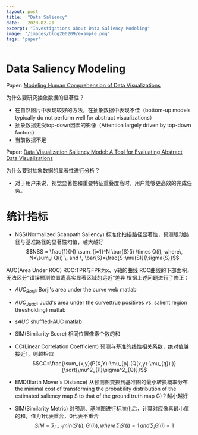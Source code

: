 ```yaml
---
layout: post
title:  "Data Saliency"
date:   2020-02-21
excerpt: "Investigations about Data Saliency Modeling"
image: "/images/blog200209/example.png"
tags: "paper"
---
```


# Data Saliency Modeling


Paper: [Modeling Human Comprehension of Data Visualizations](https://www.osti.gov/servlets/purl/1346474)

为什么要研究抽象数据的显著性？

- 在自然图片中表现较好的方法，在抽象数据中表现不佳（bottom-up models typically do not perform well for abstract visualizations）
- 抽象数据更受top-down因素的影像（Attention largely driven by top-down factors）
- 当前数据不足


Paper: [Data Visualization Saliency Model: A Tool for Evaluating Abstract Data Visualizations](https://www.osti.gov/pages/servlets/purl/1377597)

为什么要对抽象数据的显著性进行分析？

- 对于用户来说，视觉显著性和重要特征重叠度高时，用户能够更高效的完成任务。



# 统计指标

- NSS(Normalized Scanpath Saliency)
标准化扫描路径显著性，预测眼动路径与基准路径的显著性均值，越大越好
$$NSS = \frac{1}{N} \sum_{i=1}^N \bar{S}(i) \times Q(i), where\, N=\sum_i Q(i) \, and \, \bar{S}=\frac{S-\mu(S)}{\sigma{S}}$$


AUC(Area Under ROC) 
ROC:TPR与FPR为x、y轴的曲线
ROC曲线的下部面积，无法区分“错误预测位置离真实显著区域的远近”差异
根据上述问题进行了修正：

- $AUC_{Borji}$: Borji's area under the curve web matlab
- $AUC_{Judd}$: Judd's area under the curve(true positives vs. salient region thresholding) matlab
- $sAUC$ shuffled-AUC matlab

- SIM(Similarity Score) 相同位置像素个数的和

- CC(Linear Correlation Coefficient)
预测与基准的线性相关系数，绝对值越接近1，则越相似
$$CC=\frac{\sum_{x,y}(P(X,Y)-\mu_{p}.(Q(x,y)-\mu_{q}) )}{\sqrt{\mu^2_{P}\sigma^2_{Q}}}$$

- EMD(Earth Mover's Distance)
从预测图变换到基准图的最小转换概率分布 the minimal cost of transforming the probability distribution of the estimated saliency map S to that of the ground truth map G)？越小越好

- SIM(Similarity Metric)
对预测、基准图进行标准化后，计算对应像素最小值的和，值为1代表重合，0代表不重合
$$SIM=\sum_{i=1} min({S}' (i),{G}' (i)), \, where \, \sum_i {S}' (i)=1 \, and \, \sum_i {G}' (i)=1$$